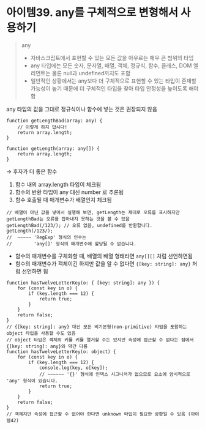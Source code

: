 # 아이템39. any를 구체적으로 변형해서 사용하기

> any
>
> - 자바스크립트에서 표현할 수 있는 모든 값을 아우르는 매우 큰 범위의 타입
> - any 타입에는 모든 숫자, 문자열, 배열, 객체, 정규식, 함수, 클래스, DOM 엘리먼트는 물론 null과 undefined까지도 포함
> - 일반적인 상황에서는 any보다 더 구체적으로 표현할 수 있는 타입이 존재할 가능성이 높기 때문에 더 구체적인 타입을 찾아 타입 안정성을 높이도록 해야함

any 타입의 값을 그대로 정규식이나 함수에 넣는 것은 권장되지 않음

```tsx
function getLengthBad(array: any) {
	// 이렇게 하지 맙시다!
	return array.length;
}

function getLength(array: any[]) {
	return array.length;
}
```

→ 후자가 더 좋은 함수

1. 함수 내의 array.length 타입이 체크됨
2. 함수의 반환 타입이 any 대신 number 로 추론됨
3. 함수 호출될 때 매개변수가 배열인지 체크됨

```tsx
// 배열이 아닌 값을 넣어서 실행해 보면, getLength는 제대로 오류를 표시하지만 getLengthBad는 오류를 잡아내지 못하는 것을 볼 수 있음
getLengthBad(/123/); // 오류 없음, undefined를 반환합니다.
getLength(/123/);
//  ~~~~~ 'RegExp' 형식의 인수는
//        'any[]' 형식의 매개변수에 할당될 수 없습니다.
```

- 함수의 매개변수를 구체화할 때, 배열의 배열 형태라면 `any[][]` 처럼 선언하면됨
- 함수의 매개변수가 객체이긴 하지만 값을 알 수 없다면 `{[key: string]: any}` 처럼 선언하면 됨

```tsx
function hasTwelveLetterKey(o: { [key: string]: any }) {
	for (const key in o) {
		if (key.length === 12) {
			return true;
		}
	}
	return false;
}
// {[key: string]: any} 대신 모든 비기본형(non-primitive) 타입을 포함하는 object 타입을 사용할 수도 있음
// object 타입은 객체의 키를 키를 열거할 수는 있지만 속성에 접근할 수 없다는 점에서 {[key: string]: any}와 약간 다름
function hasTwelveLetterKey(o: object) {
	for (const key in o) {
		if (key.length === 12) {
			console.log(key, o[key]);
			// ~~~~~~ '{}' 형식에 인덱스 시그니처가 없으므로 요소에 암시적으로 'any' 형식이 있습니다.
			return true;
		}
	}
	return false;
}
// 객체지만 속성에 접근할 수 없어야 한다면 unknown 타입이 필요한 상황일 수 있음 (아이템42)
```
